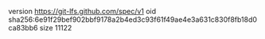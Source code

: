 version https://git-lfs.github.com/spec/v1
oid sha256:6e91f29bef902bbf9178a2b4ed3c93f61f49ae4e3a631c830f8fb18d0ca83bb6
size 11122
